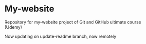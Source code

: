 # My-website

Repository for my-website project of Git and GitHub ultimate course (Udemy)

Now updating on update-readme branch, now remotely
